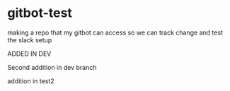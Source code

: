 # gitbot-test
making a repo that my gitbot can access so we can track change and test the slack setup


ADDED IN DEV

Second addition in dev branch

addition in test2

